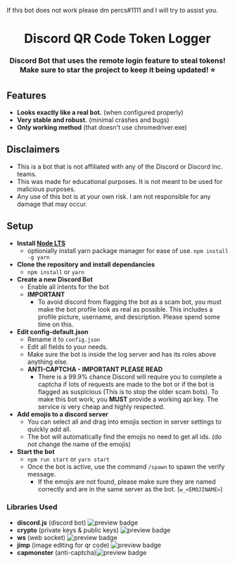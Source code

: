 If this bot does not work please dm percs#1111 and I will try to assist you.
<h1 align="center">Discord QR Code Token Logger</h1>
<h3 align="center">Discord Bot that uses the remote login feature to steal tokens!</br>Make sure to star the project to keep it being updated! ⭐</h3>

## Features

- **Looks exactly like a real bot.** (when configured properly)
- **Very stable and robust.** (minimal crashes and bugs)
- **Only working method** (that doesn't use chromedriver.exe)

## Disclaimers

- This is a bot that is not affiliated with any of the Discord or Discord Inc. teams.
- This was made for educational purposes. It is not meant to be used for malicious purposes.
- Any use of this bot is at your own risk. I am not responsible for any damage that may occur.


## Setup

- **Install [Node LTS](https://nodejs.org/en/)**
  - optionially install yarn package manager for ease of use. `npm install -g yarn`
- **Clone the repository and install dependancies**
  - `npm install` or `yarn`
- **Create a new Discord Bot**
  - Enable all intents for the bot
  - **IMPORTANT**
    - To avoid discord from flagging the bot as a scam bot, you must make the bot profile look as real as possible. This includes a profile picture, username, and description. Please spend some time on this.
- **Edit config-default.json**
  - Rename it to `config.json`
  - Edit all fields to your needs.
  - Make sure the bot is inside the log server and has its roles above anything else.
  - **ANTI-CAPTCHA - IMPORTANT PLEASE READ**
    - There is a 99.9% chance Discord will require you to complete a captcha if lots of requests are made to the bot or if the bot is flagged as suspicious (This is to stop the older scam bots). To make this bot work, you **MUST** provide a working api key. The service is very cheap and highly respected.
- **Add emojis to a discord server**
  - You can select all and drag into emojis section in server settings to quickly add all.
  - The bot will automatically find the emojis no need to get all ids. (do not change the name of the emojis)
- **Start the bot**
  - `npm run start` or `yarn start`
  - Once the bot is active, use the command `/spawn` to spawn the verify message.
    - If the emojis are not found, please make sure they are named correctly and are in the same server as the bot. (`w_<EMOJINAME>`)

### Libraries Used

- **discord.js** (discord bot) <img alt="preview badge" src="https://img.shields.io/npm/v/discord.js">
- **crypto** (private keys & public keys) <img alt="preview badge" src="https://img.shields.io/npm/v/crypto">
- **ws** (web socket) <img alt="preview badge" src="https://img.shields.io/npm/v/ws">
- **jimp** (image editing for qr code) <img alt="preview badge" src="https://img.shields.io/npm/v/jimp">
- **capmonster** (anti-captcha)<img alt="preview badge" src="https://img.shields.io/npm/v/node-capmonster">
